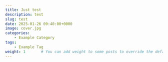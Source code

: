 ```yaml
---
title: Just test
description: test
slug: test
date: 2025-01-26 09:40:00+0000
image: cover.jpg
categories:
    - Example Category
tags:
    - Example Tag
weight: 1       # You can add weight to some posts to override the default sorting (date descending)
---
```


